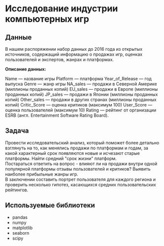 # Исследование индустрии компьютерных игр

## Данные
В нашем распоряжении набор данных до 2016 года из открытых источников, содержащий информацию о продажах игр, оценках пользователей и экспертов, жанрах и платформах.

**Описание данных:**

Name — название игры
Platform — платформа
Year_of_Release — год выпуска
Genre — жанр игры
NA_sales — продажи в Северной Америке (миллионы проданных копий)
EU_sales — продажи в Европе (миллионы проданных копий)
JP_sales — продажи в Японии (миллионы проданных копий)
Other_sales — продажи в других странах (миллионы проданных копий)
Critic_Score — оценка критиков (максимум 100)
User_Score — оценка пользователей (максимум 10)
Rating — рейтинг от организации ESRB (англ. Entertainment Software Rating Board). 

## Задача
Провести исследовательский анализ, который поможет более детально взглянуть на то, как менялись продажи по платформам и годам, за какой характерный срок появляются новые и исчезают старые платформы. Найти средний "срок жизни" платформ.   
Постараться ответить на вопрос - влияют ли на продажи внутри одной популярной платформы отзывы пользователей и критиков? Выявить наиболее прибыльные жанры игр.  
В заключении составить портрет пользователя для каждого региона и проверить несколько гипотез, касающихся средних пользовательских рейтингов.

## Используемые библиотеки

- pandas 
- numpy 
- matplotlib
- seaborn
- scipy
